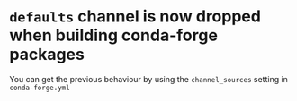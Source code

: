 # ``defaults`` channel is now dropped when building conda-forge packages

You can get the previous behaviour by using the `channel_sources`
setting in `conda-forge.yml`
